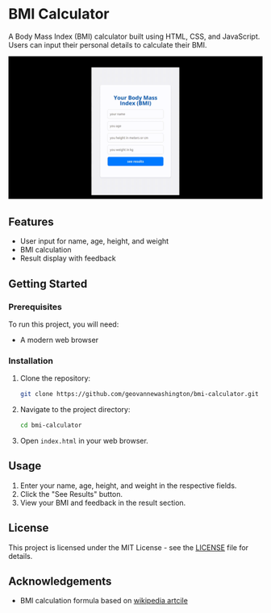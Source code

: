 
# BMI Calculator

A Body Mass Index (BMI) calculator built using HTML, CSS, and JavaScript. Users can input their personal details to calculate their BMI.

![App image](./images/gif.gif)

## Features

- User input for name, age, height, and weight
- BMI calculation
- Result display with feedback

## Getting Started

### Prerequisites

To run this project, you will need:

- A modern web browser

### Installation

1. Clone the repository:
    ```bash
    git clone https://github.com/geovannewashington/bmi-calculator.git
    ```

2. Navigate to the project directory:
    ```bash
    cd bmi-calculator
    ```

3. Open `index.html` in your web browser.

## Usage

1. Enter your name, age, height, and weight in the respective fields.
2. Click the "See Results" button.
3. View your BMI and feedback in the result section.

## License

This project is licensed under the MIT License - see the [LICENSE](LICENSE) file for details.

## Acknowledgements

- BMI calculation formula based on [wikipedia artcile](https://en.wikipedia.org/wiki/Body_mass_index)


